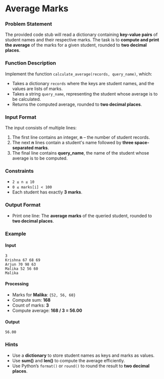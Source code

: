 # Average Marks

### Problem Statement  
The provided code stub will read a dictionary containing **key-value pairs** of student names and their respective marks. The task is to **compute and print the average** of the marks for a given student, rounded to **two decimal places**.  

### Function Description  
Implement the function `calculate_average(records, query_name)`, which:  
- Takes a dictionary `records` where the keys are student names, and the values are lists of marks.  
- Takes a string `query_name`, representing the student whose average is to be calculated.  
- Returns the computed average, rounded to **two decimal places**.  

### Input Format  
The input consists of multiple lines:  
1. The first line contains an integer, **n** – the number of student records.  
2. The next **n** lines contain a student's name followed by **three space-separated marks**.  
3. The final line contains **query_name**, the name of the student whose average is to be computed.  

### Constraints  
- `2 ≤ n ≤ 10`  
- `0 ≤ marks[i] < 100`  
- Each student has exactly **3 marks**.  

### Output Format  
- Print one line: The **average marks** of the queried student, rounded to **two decimal places**.  

### Example  
#### Input
```
3  
Krishna 67 68 69  
Arjun 70 98 63  
Malika 52 56 60  
Malika  
```

#### Processing  
- Marks for **Malika**: `{52, 56, 60}`  
- Compute sum: **168**  
- Count of marks: **3**  
- Compute average: **168 / 3 = 56.00**  

#### Output 
```
56.00
```  

### Hints  
- Use a **dictionary** to store student names as keys and marks as values.  
- Use **sum()** and **len()** to compute the average efficiently.  
- Use Python’s `format()` or `round()` to round the result to **two decimal places**.  
